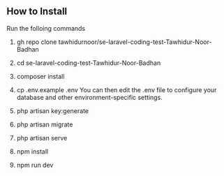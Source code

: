 ## How to Install

Run the folloing commands

1. gh repo clone tawhidurnoor/se-laravel-coding-test-Tawhidur-Noor-Badhan

2. cd se-laravel-coding-test-Tawhidur-Noor-Badhan

3. composer install

4. cp .env.example .env
You can then edit the .env file to configure your database and other environment-specific settings.

5. php artisan key:generate

6. php artisan migrate

7. php artisan serve

8. npm install

9. npm run dev